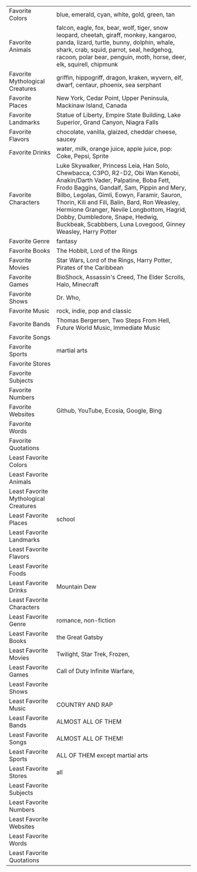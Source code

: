 |||
|---|---|
Favorite Colors | blue, emerald, cyan, white, gold, green, tan 
Favorite Animals | falcon, eagle, fox, bear, wolf, tiger, snow leopard, cheetah, giraff, monkey, kangaroo, panda, lizard, turtle, bunny, dolphin, whale, shark, crab, squid, parrot, seal, hedgehog, racoon, polar bear, penguin, moth, horse, deer, elk, squirell, chipmunk 
Favorite Mythological Creatures | griffin, hippogriff, dragon, kraken, wyvern, elf, dwarf, centaur, phoenix, sea serphant
Favorite Places | New York, Cedar Point, Upper Peninsula, Mackinaw Island, Canada
Favorite Landmarks | Statue of Liberty, Empire State Building, Lake Superior, Grand Canyon, Niagra Falls
Favorite Flavors | chocolate, vanilla, glaized, cheddar cheese, saucey
Favorite Drinks | water, milk, orange juice, apple juice, pop: Coke, Pepsi, Sprite
Favorite Characters | Luke Skywalker, Princess Leia, Han Solo, Chewbacca, C3PO, R2-D2, Obi Wan Kenobi, Anakin/Darth Vader, Palpatine, Boba Fett, Frodo Baggins, Gandalf, Sam, Pippin and Mery, Bilbo, Legolas, Gimli, Eowyn, Faramir, Sauron, Thorin, Kili and Fili, Balin, Bard, Ron Weasley, Hermione Granger, Nevile Longbottom, Hagrid, Dobby, Dumbledore, Snape, Hedwig, Buckbeak, Scabbbers, Luna Lovegood, Ginney Weasley, Harry Potter
Favorite Genre | fantasy
Favorite Books | The Hobbit, Lord of the Rings
Favorite Movies | Star Wars, Lord of the Rings, Harry Potter, Pirates of the Caribbean
Favorite Games | BioShock, Assassin's Creed, The Elder Scrolls, Halo, Minecraft
Favorite Shows | Dr. Who, 
Favorite Music | rock, indie, pop and classic
Favorite Bands | Thomas Bergersen, Two Steps From Hell, Future World Music, Immediate Music
Favorite Songs | 
Favorite Sports | martial arts
Favorite Stores | 
Favorite Subjects |
Favorite Numbers |
Favorite Websites | Github, YouTube, Ecosia, Google, Bing
Favorite Words | 
Favorite Quotations |
Least Favorite Colors | 
Least Favorite Animals |
Least Favorite Mythological Creatures |
Least Favorite Places | school
Least Favorite Landmarks | 
Least Favorite Flavors |
Least Favorite Foods |
Least Favorite Drinks | Mountain Dew
Least Favorite Characters |
Least Favorite Genre | romance, non-fiction
Least Favorite Books | the Great Gatsby 
Least Favorite Movies | Twilight, Star Trek, Frozen,
Least Favorite Games | Call of Duty Infinite Warfare, 
Least Favorite Shows | 
Least Favorite Music | COUNTRY AND RAP
Least Favorite Bands | ALMOST ALL OF THEM
Least Favorite Songs | ALMOST ALL OF THEM!
Least Favorite Sports | ALL OF THEM except martial arts 
Least Favorite Stores | all 
Least Favorite Subjects | 
Least Favorite Numbers |
Least Favorite Websites |
Least Favorite Words |
Least Favorite Quotations |
